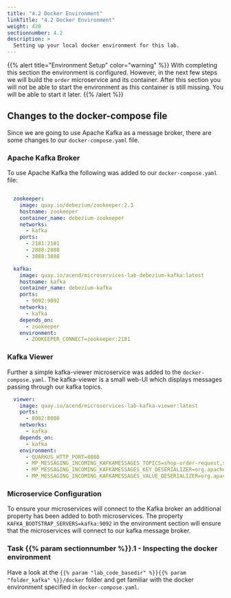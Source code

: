 ```yaml
---
title: "4.2 Docker Environment"
linkTitle: "4.2 Docker Environment"
weight: 420
sectionnumber: 4.2
description: >
  Setting up your local docker environment for this lab.
---
```


{{% alert title="Environment Setup" color="warning" %}} With completing this section the environment is configured. However,
in the next few steps we will build the `order` microservice and its container. After this section you will not be able
to start the environment as this container is still missing. You will be able to start it later. {{% /alert %}}


## Changes to the docker-compose file

Since we are going to use Apache Kafka as a message broker, there are some changes to our `docker-compose.yaml` file.


### Apache Kafka Broker

To use Apache Kafka the following was added to our `docker-compose.yaml` file:
```yaml

  zookeeper:
    image: quay.io/debezium/zookeeper:2.3
    hostname: zookeeper
    container_name: debezium-zookeeper
    networks:
      - kafka
    ports:
      - 2181:2181
      - 2888:2888
      - 3888:3888

  kafka:
    image: quay.io/acend/microservices-lab-debezium-kafka:latest
    hostname: kafka
    container_name: debezium-kafka
    ports:
      - 9092:9092
    networks:
      - kafka
    depends_on:
      - zookeeper
    environment:
      - ZOOKEEPER_CONNECT=zookeeper:2181

```


### Kafka Viewer

Further a simple kafka-viewer microservice was added to the `docker-compose.yaml`. The kafka-viewer is a small web-UI which displays messages passing through our kafka topics.

```yaml
  viewer:
    image: quay.io/acend/microservices-lab-kafka-viewer:latest
    ports:
      - 8082:8080
    networks:
      - kafka
    depends_on:
      - kafka
    environment:
      - QUARKUS_HTTP_PORT=8080
      - MP_MESSAGING_INCOMING_KAFKAMESSAGES_TOPICS=shop-order-request,shop-order-confirmation,shop-order-compensation
      - MP_MESSAGING_INCOMING_KAFKAMESSAGES_KEY_DESERIALIZER=org.apache.kafka.common.serialization.StringDeserializer
      - MP_MESSAGING_INCOMING_KAFKAMESSAGES_VALUE_DESERIALIZER=org.apache.kafka.common.serialization.StringDeserializer
```


### Microservice Configuration

To ensure your microservices will connect to the Kafka broker an additional property has been added to both microservices. The property `KAFKA_BOOTSTRAP_SERVERS=kafka:9092` in the environment section will ensure that the microservices will connect to our kafka message broker.


### Task {{% param sectionnumber %}}.1 - Inspecting the docker environment

Have a look at the `{{% param "lab_code_basedir" %}}{{% param "folder_kafka" %}}/docker` folder and get familiar with the docker environment specified in `docker-compose.yaml`.
